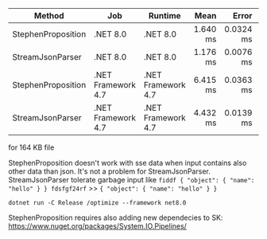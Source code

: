 ﻿| Method             | Job                | Runtime            | Mean     | Error     | StdDev    | Gen0     | Gen1    | Gen2    | Allocated  |
|------------------- |------------------- |------------------- |---------:|----------:|----------:|---------:|--------:|--------:|-----------:|
| StephenProposition | .NET 8.0           | .NET 8.0           | 1.640 ms | 0.0324 ms | 0.0304 ms | 156.2500 | 50.7813 | 50.7813 |  725.52 KB |
| StreamJsonParser   | .NET 8.0           | .NET 8.0           | 1.176 ms | 0.0076 ms | 0.0068 ms | 287.1094 | 50.7813 | 50.7813 | 1417.93 KB |
| StephenProposition | .NET Framework 4.7 | .NET Framework 4.7 | 6.415 ms | 0.0363 ms | 0.0284 ms | 148.4375 | 78.1250 | 46.8750 |  730.42 KB |
| StreamJsonParser   | .NET Framework 4.7 | .NET Framework 4.7 | 4.432 ms | 0.0139 ms | 0.0123 ms | 335.9375 | 85.9375 | 46.8750 | 1685.39 KB |

for 164 KB file

StephenProposition doesn't work with sse data when input contains also other data than json. It's not a problem for StreamJsonParser.
StreamJsonParser tolerate garbage input like `fiddf { "object": { "name": "hello" } } fdsfgf24rf` >> `{ "object": { "name": "hello" } }`

`dotnet run -C Release /optimize --framework net8.0`

StephenProposition requires also adding new dependecies to SK:
https://www.nuget.org/packages/System.IO.Pipelines/
